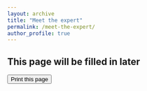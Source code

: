 ```yaml
---
layout: archive
title: "Meet the expert"
permalink: /meet-the-expert/
author_profile: true
---
```


## This page will be filled in later

<div class="text-right">
<input type="button" value="Print this page" onClick="window.print()">
</div>
